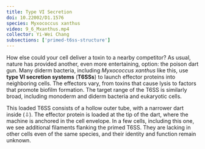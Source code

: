 ```yaml
---
title: Type VI Secretion
doi: 10.22002/D1.1576
species: Myxococcus xanthus
video: 9_6_Mxanthus.mp4
collector: Yi-Wei Chang
subsections: ['primed-t6ss-structure']
---
```


How else could your cell deliver a toxin to a nearby competitor? As usual, nature has provided another, even more entertaining, option: the poison dart gun. Many diderm bacteria, including *Myxococcus xanthus* like this, use **type VI secretion systems** (**T6SSs**) to launch effector proteins into neighboring cells. The effectors vary, from toxins that cause lysis to factors that promote biofilm formation. The target range of the T6SS is similarly broad, including monoderm and diderm bacteria and eukaryotic cells.

This loaded T6SS consists of a hollow outer tube, with a narrower dart inside (⇩). The effector protein is loaded at the tip of the dart, where the machine is anchored in the cell envelope. In a few cells, including this one, we see additional filaments flanking the primed T6SS. They are lacking in other cells even of the same species, and their identity and function remain unknown.

